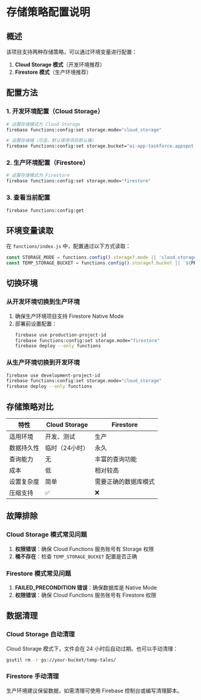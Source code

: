 # 存储策略配置说明

## 概述

该项目支持两种存储策略，可以通过环境变量进行配置：

1. **Cloud Storage 模式**（开发环境推荐）
2. **Firestore 模式**（生产环境推荐）

## 配置方法

### 1. 开发环境配置（Cloud Storage）

```bash
# 设置存储模式为 Cloud Storage
firebase functions:config:set storage.mode="cloud_storage"

# 设置存储桶（可选，默认使用项目默认桶）
firebase functions:config:set storage.bucket="ai-app-taskforce.appspot.com"
```

### 2. 生产环境配置（Firestore）

```bash
# 设置存储模式为 Firestore
firebase functions:config:set storage.mode="firestore"
```

### 3. 查看当前配置

```bash
firebase functions:config:get
```

## 环境变量读取

在 `functions/index.js` 中，配置通过以下方式读取：

```javascript
const STORAGE_MODE = functions.config().storage?.mode || 'cloud_storage';
const TEMP_STORAGE_BUCKET = functions.config().storage?.bucket || `${PROJECT_ID}.appspot.com`;
```

## 切换环境

### 从开发环境切换到生产环境

1. 确保生产环境项目支持 Firestore Native Mode
2. 部署前设置配置：
   ```bash
   firebase use production-project-id
   firebase functions:config:set storage.mode="firestore"
   firebase deploy --only functions
   ```

### 从生产环境切换到开发环境

```bash
firebase use development-project-id
firebase functions:config:set storage.mode="cloud_storage"
firebase deploy --only functions
```

## 存储策略对比

| 特性 | Cloud Storage | Firestore |
|------|--------------|-----------|
| 适用环境 | 开发、测试 | 生产 |
| 数据持久性 | 临时（24小时） | 永久 |
| 查询能力 | 无 | 丰富的查询功能 |
| 成本 | 低 | 相对较高 |
| 设置复杂度 | 简单 | 需要正确的数据库模式 |
| 压缩支持 | ✅ | ❌ |

## 故障排除

### Cloud Storage 模式常见问题

1. **权限错误**：确保 Cloud Functions 服务账号有 Storage 权限
2. **桶不存在**：检查 `TEMP_STORAGE_BUCKET` 配置是否正确

### Firestore 模式常见问题

1. **FAILED_PRECONDITION 错误**：确保数据库是 Native Mode
2. **权限错误**：确保 Cloud Functions 服务账号有 Firestore 权限

## 数据清理

### Cloud Storage 自动清理

Cloud Storage 模式下，文件会在 24 小时后自动过期。也可以手动清理：

```bash
gsutil rm -r gs://your-bucket/temp-tales/
```

### Firestore 手动清理

生产环境建议保留数据，如需清理可使用 Firebase 控制台或编写清理脚本。 